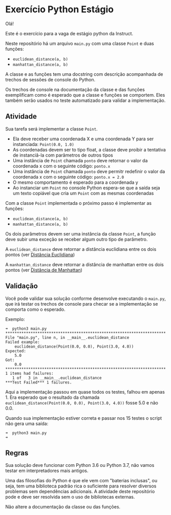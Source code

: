 # Exercício Python Estágio

Olá!

Este é o exercício para a vaga de estágio python da Instruct.

Neste repositório há um arquivo `main.py` com uma classe `Point` e duas funções:

- `euclidean_distance(a, b)`
- `manhattan_distance(a, b)`

A classe e as funções tem uma docstring com descrição acompanhada de trechos de sessões de console do Python.

Os trechos de console na documentação da classe e das funções exemplificam como é esperado que a classe e funções se comportem. Eles também serão usados no teste automatizado para validar a implementação.

## Atividade

Sua tarefa será implementar a classe `Point`.

- Ela deve receber uma coordenada X e uma coordenada Y para ser instanciada: `Point(0.0, 1.0)`
- As coordenadas devem ser to tipo float, a classe deve proibir a tentativa de instanciâ-la com parâmetros de outros tipos
- Uma instância de `Point` chamada `ponto` deve retornar o valor da coordenada x com o seguinte código: `ponto.x`
- Uma instância de `Point` chamada `ponto` deve permitr redefinir o valor da coordenada x com o seguinte código: `ponto.x = 2.0`
- O mesmo comportamento é esperado para a coordenada y
- Ao instanciar um `Point` no console Python espera-se que a saída seja um texto copiável que cria um `Point` com as mesmas coordenadas

Com a classe `Point` implementada o próximo passo é implementar as funções:

- `euclidean_distance(a, b)`
- `manhattan_distance(a, b)`

Os dois parâmetros devem ser uma instância da classe `Point`, a função deve subir uma exceção se receber algum outro tipo de parâmetro.

A `euclidean_distance` deve retornar a distância euclidiana entre os dois pontos (ver [Distância Euclidiana](https://pt.wikipedia.org/wiki/Dist%C3%A2ncia_euclidiana))

A `manhattan_distance` deve retornar a distância de manhattan entre os dois pontos (ver [Distância de Manhattan](https://pt.wikipedia.org/wiki/Geometria_do_t%C3%A1xi))

## Validação

Você pode validar sua solução conforme desenvolve executando o `main.py`, que irá testar os trechos de console para checar se a implementação se comporta como o esperado.

Exemplo:
```
➜  python3 main.py   
**********************************************************************
File "main.py", line n, in __main__.euclidean_distance
Failed example:
    euclidean_distance(Point(0.0, 0.0), Point(3.0, 4.0))
Expected:
    5.0
Got:
    0.0
**********************************************************************
1 items had failures:
   1 of   3 in __main__.euclidean_distance
***Test Failed*** 1 failures.
```

Aqui a implementação passou em quase todos os testes, falhou em apenas 1.
Era esperado que o resultado da chamada `euclidean_distance(Point(0.0, 0.0), Point(3.0, 4.0))` fosse 5.0 e não 0.0.

Quando sua implementação estiver correta e passar nos 15 testes o script não gera uma saída:
```
➜  python3 main.py
➜  
```

## Regras

Sua solução deve funcionar com Python 3.6 ou Python 3.7, não vamos testar em interpretadores mais antigos.

Uma das filosofias do Python é que ele vem com "baterias inclusas", ou seja, tem uma biblioteca padrão rica o suficiente para resolver diversos problemas sem dependências adicionais. A atividade deste repositório pode e deve ser resolvida sem o uso de bibliotecas externas.

Não altere a documentação da classe ou das funções.
